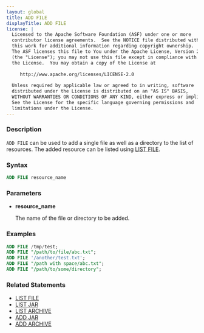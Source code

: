 ```yaml
---
layout: global
title: ADD FILE
displayTitle: ADD FILE
license: |
  Licensed to the Apache Software Foundation (ASF) under one or more
  contributor license agreements.  See the NOTICE file distributed with
  this work for additional information regarding copyright ownership.
  The ASF licenses this file to You under the Apache License, Version 2.0
  (the "License"); you may not use this file except in compliance with
  the License.  You may obtain a copy of the License at
 
     http://www.apache.org/licenses/LICENSE-2.0
 
  Unless required by applicable law or agreed to in writing, software
  distributed under the License is distributed on an "AS IS" BASIS,
  WITHOUT WARRANTIES OR CONDITIONS OF ANY KIND, either express or implied.
  See the License for the specific language governing permissions and
  limitations under the License.
---
```


### Description

`ADD FILE` can be used to add a single file as well as a directory to the list of resources. The added resource can be listed using [LIST FILE](sql-ref-syntax-aux-resource-mgmt-list-file.html).

### Syntax

```sql
ADD FILE resource_name
```

### Parameters

* **resource_name**

    The name of the file or directory to be added.

### Examples

```sql
ADD FILE /tmp/test;
ADD FILE "/path/to/file/abc.txt";
ADD FILE '/another/test.txt';
ADD FILE "/path with space/abc.txt";
ADD FILE "/path/to/some/directory";
```

### Related Statements

* [LIST FILE](sql-ref-syntax-aux-resource-mgmt-list-file.html)
* [LIST JAR](sql-ref-syntax-aux-resource-mgmt-list-jar.html)
* [LIST ARCHIVE](sql-ref-syntax-aux-resource-mgmt-list-archive.html)
* [ADD JAR](sql-ref-syntax-aux-resource-mgmt-add-jar.html)
* [ADD ARCHIVE](sql-ref-syntax-aux-resource-mgmt-add-archive.html)
